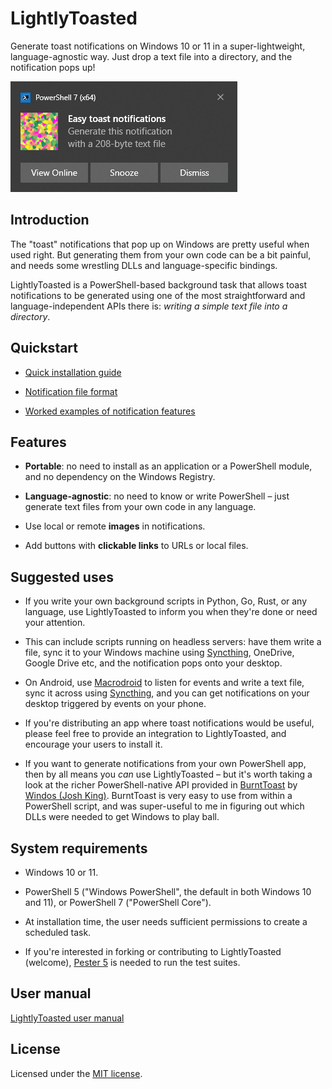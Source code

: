 # LightlyToasted

Generate toast notifications on Windows 10 or 11 in a super-lightweight, language-agnostic way.  Just drop a text file into a directory, and the notification pops up!

![An example notification](docs/images/front_page.png)

## Introduction

The "toast" notifications that pop up on Windows are pretty useful when used right.  But generating them from your own code can be a bit painful, and needs some wrestling DLLs and language-specific bindings.

LightlyToasted is a PowerShell-based background task that allows toast notifications to be generated using one of the most straightforward and language-independent APIs there is: *writing a simple text file into a directory*.

## Quickstart

* [Quick installation guide](docs/quick_install.md)

* [Notification file format](docs/file_format.md)

* [Worked examples of notification features](docs/directives_detail.md)

## Features

* **Portable**: no need to install as an application or a PowerShell module, and no dependency on the Windows Registry.

* **Language-agnostic**: no need to know or write PowerShell – just generate text files from your own code in any language.

* Use local or remote **images** in notifications.

* Add buttons with **clickable links** to URLs or local files.

## Suggested uses

* If you write your own background scripts in Python, Go, Rust, or any language, use LightlyToasted to inform you when they're done or need your attention.

* This can include scripts running on headless servers: have them write a file, sync it to your Windows machine using [Syncthing](https://syncthing.net/), OneDrive, Google Drive etc, and the notification pops onto your desktop.

* On Android, use [Macrodroid](https://www.macrodroid.com/) to listen for events and write a text file, sync it across using [Syncthing](https://syncthing.net/), and you can get notifications on your desktop triggered by events on your phone.

* If you're distributing an app where toast notifications would be useful, please feel free to provide an integration to LightlyToasted, and encourage your users to install it.

* If you want to generate notifications from your own PowerShell app, then by all means you *can* use LightlyToasted – but it's worth taking a look at the richer PowerShell-native API provided in [BurntToast](https://github.com/Windos/BurntToast) by [Windos (Josh King)](https://github.com/Windos).  BurntToast is very easy to use from within a PowerShell script, and was super-useful to me in figuring out which DLLs were needed to get Windows to play ball.

## System requirements

* Windows 10 or 11.

* PowerShell 5 ("Windows PowerShell", the default in both Windows 10 and 11), or PowerShell 7 ("PowerShell Core").

* At installation time, the user needs sufficient permissions to create a scheduled task.

* If you're interested in forking or contributing to LightlyToasted (welcome), [Pester 5](https://pester.dev/) is needed to run the test suites.

## User manual

[LightlyToasted user manual](docs/toc.md)

## License

Licensed under the [MIT license](LICENSE.md).